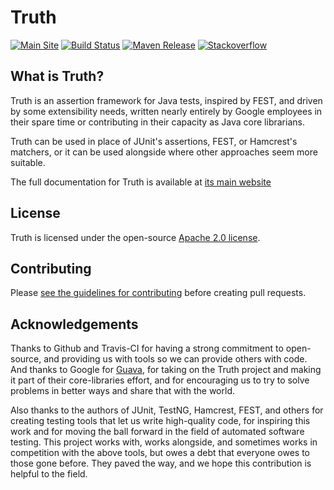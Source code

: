 # Truth

[![Main Site][gh-pages-shield]][gh-pages-link]
[![Build Status][travis-shield]][travis-link]
[![Maven Release][maven-shield]][maven-link]
[![Stackoverflow][stackoverflow-shield]][stackoverflow-link]

## What is Truth?

Truth is an assertion framework for Java tests, inspired by
FEST, and driven by some extensibility needs, written nearly entirely by Google
employees in their spare time or contributing in their capacity as Java core
librarians.

Truth can be used in place of JUnit's assertions, FEST, or Hamcrest's matchers,
or it can be used alongside where other approaches seem more suitable.

The full documentation for Truth is available at [its main website](http://google.github.io/truth)

## License

Truth is licensed under the open-source [Apache 2.0 license](LICENSE).

## Contributing

Please [see the guidelines for contributing](CONTRIBUTING.md) before creating
pull requests.

## Acknowledgements

Thanks to Github and Travis-CI for having a strong commitment to open-source,
and providing us with tools so we can provide others with code. And thanks to
Google for [Guava], for taking on the Truth project and making it part of their
core-libraries effort, and for encouraging us to try to solve problems in
better ways and share that with the world.

Also thanks to the authors of JUnit, TestNG, Hamcrest, FEST, and others for
creating testing tools that let us write high-quality code, for inspiring this
work and for moving the ball forward in the field of automated software testing.
This project works with, works alongside, and sometimes works in competition
with the above tools, but owes a debt that everyone owes to those gone before.
They paved the way, and we hope this contribution is helpful to the field.

<!-- references -->

[Guava]: http://github.com/google/guava
[gh-pages-shield]: https://img.shields.io/badge/main%20site-google.github.io/truth-ff55ff.png?style=flat
[gh-pages-link]: http://google.github.io/truth/
[travis-shield]: https://img.shields.io/travis/google/truth.png
[travis-link]: https://travis-ci.org/google/truth
[maven-shield]: https://img.shields.io/maven-central/v/com.google.truth/truth.png
[maven-link]: http://search.maven.org/#search%7Cgav%7C1%7Cg%3A%22com.google.truth%22%20AND%20a%3A%22truth%22
[stackoverflow-shield]: https://img.shields.io/badge/stackoverflow-truth-5555ff.png?style=flat
[stackoverflow-link]: http://stackoverflow.com/questions/tagged/google-truth
